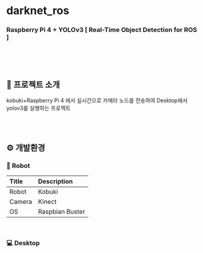 # darknet_ros
### Raspberry Pi 4 + YOLOv3 [ Real-Time Object Detection for ROS ]

<br><br><br>

## :hammer: 프로젝트 소개
kobuki+Raspberry Pi 4 에서 실시간으로 카메라 노드를 전송하여 Desktop에서 yolov3를 실행하는 프로젝트

<br><br>

## ⚙️ 개발환경

### :robot: Robot
|   **Title**|   **Description**   |
|:--------   |       :-------------|
|Robot       |Kobuki               |
|Camera      |Kinect               |
|OS          |Raspbian Buster      |

<br>

### :computer: Desktop
